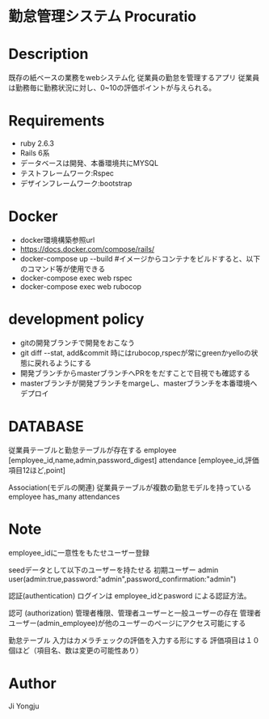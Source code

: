 # 勤怠管理システム Procuratio
# Description
既存の紙ベースの業務をwebシステム化
従業員の勤怠を管理するアプリ
従業員は勤務毎に勤務状況に対し、0~10の評価ポイントが与えられる。

# Requirements
- ruby 2.6.3
- Rails 6系
- データベースは開発、本番環境共にMYSQL
- テストフレームワーク:Rspec
- デザインフレームワーク:bootstrap

# Docker
- docker環境構築参照url
- https://docs.docker.com/compose/rails/
- docker-compose up --build #イメージからコンテナをビルドすると、以下のコマンド等が使用できる
- docker-compose exec web rspec
- docker-compose exec web rubocop

# development policy
- gitの開発ブランチで開発をおこなう
- git diff --stat, add&commit 時にはrubocop,rspecが常にgreenかyelloの状態に戻れるようにする
- 開発ブランチからmasterブランチへPRををだすことで目視でも確認する
- masterブランチが開発ブランチをmargeし、masterブランチを本番環境へデプロイ

# DATABASE
従業員テーブルと勤怠テーブルが存在する
employee [employee_id,name,admin,password_digest]
attendance [employee_id,評価項目12ほど,point]

Association(モデルの関連)
従業員テーブルが複数の勤怠モデルを持っている
employee has_many attendances

# Note
employee_idに一意性をもたせユーザー登録

seedデータとして以下のユーザーを持たせる
初期ユーザー
admin user(admin:true,password:"admin",password_confirmation:"admin")

認証(authentication)
ログインは
employee_idとpasword
による認証方法。

認可 (authorization)
管理者権限、管理者ユーザーと一般ユーザーの存在
管理者ユーザー(admin_employee)が他のユーザーのページにアクセス可能にする

勤怠テーブル
入力はカメラチェックの評価を入力する形にする
評価項目は１０個ほど（項目名、数は変更の可能性あり）

# Author
Ji Yongju
